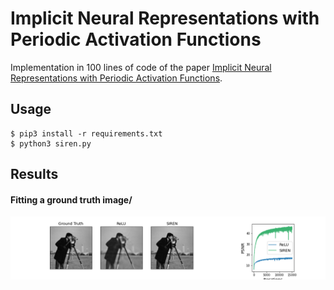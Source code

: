 # Implicit Neural Representations with Periodic Activation Functions

Implementation in 100 lines of code of the paper [Implicit Neural Representations with Periodic Activation Functions](https://arxiv.org/abs/2006.09661).

## Usage

```commandline
$ pip3 install -r requirements.txt
$ python3 siren.py
```

## Results

#### Fitting a ground truth image/
![](Imgs/siren.png)

